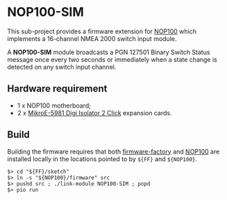 # NOP100-SIM

This sub-project provides a firmware extension for
[NOP100](https://www.github.com/pdjr-n2k/NOP100)
which implements a 16-channel NMEA 2000 switch input module.

A **NOP100-SIM** module broadcasts a PGN 127501 Binary Switch Status
message once every two seconds or immediately when a state change is
detected on any switch input channel.

## Hardware requirement

* 1 x NOP100 motherboard;
* 2 x [MikroE-5981 Digi Isolator 2 Click]() expansion cards.

## Build

Building the firmware requires that both
[firmware-factory]()
and
[NOP100](https://www.github.com/pdjr-n2k/NOP100)
are installed locally in the locations pointed to by ```${FF}``` and
```${NOP100}```.

```
$> cd "${FF}/sketch"
$> ln -s "${NOP100}/firmware" src
$> pushd src ; ./link-module NOP100-SIM ; popd
$> pio run
```
